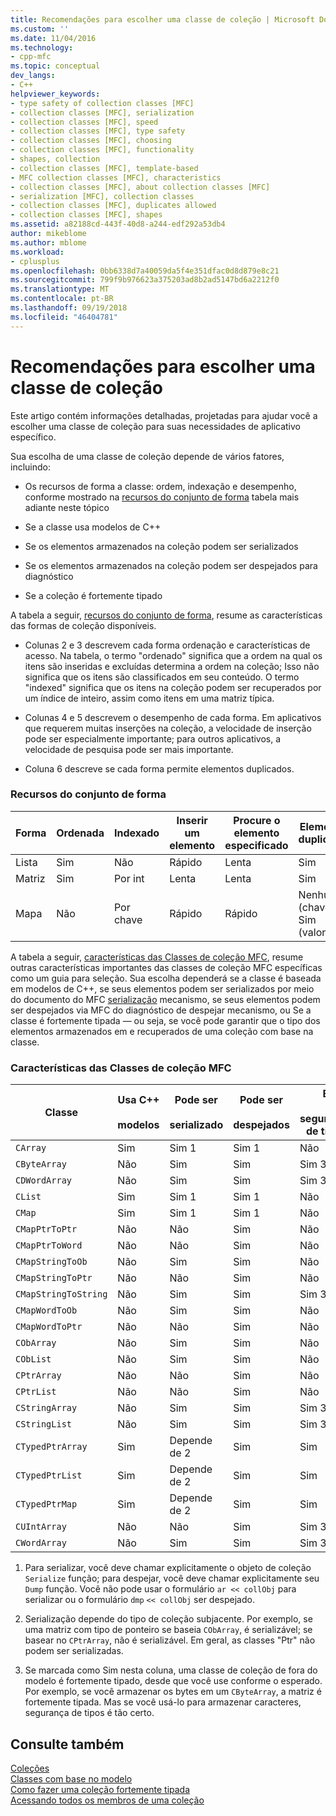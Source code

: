 ```yaml
---
title: Recomendações para escolher uma classe de coleção | Microsoft Docs
ms.custom: ''
ms.date: 11/04/2016
ms.technology:
- cpp-mfc
ms.topic: conceptual
dev_langs:
- C++
helpviewer_keywords:
- type safety of collection classes [MFC]
- collection classes [MFC], serialization
- collection classes [MFC], speed
- collection classes [MFC], type safety
- collection classes [MFC], choosing
- collection classes [MFC], functionality
- shapes, collection
- collection classes [MFC], template-based
- MFC collection classes [MFC], characteristics
- collection classes [MFC], about collection classes [MFC]
- serialization [MFC], collection classes
- collection classes [MFC], duplicates allowed
- collection classes [MFC], shapes
ms.assetid: a82188cd-443f-40d8-a244-edf292a53db4
author: mikeblome
ms.author: mblome
ms.workload:
- cplusplus
ms.openlocfilehash: 0bb6338d7a40059da5f4e351dfac0d8d879e8c21
ms.sourcegitcommit: 799f9b976623a375203ad8b2ad5147bd6a2212f0
ms.translationtype: MT
ms.contentlocale: pt-BR
ms.lasthandoff: 09/19/2018
ms.locfileid: "46404781"
---
```

# <a name="recommendations-for-choosing-a-collection-class"></a>Recomendações para escolher uma classe de coleção

Este artigo contém informações detalhadas, projetadas para ajudar você a escolher uma classe de coleção para suas necessidades de aplicativo específico.

Sua escolha de uma classe de coleção depende de vários fatores, incluindo:

- Os recursos de forma a classe: ordem, indexação e desempenho, conforme mostrado na [recursos do conjunto de forma](#_core_collection_shape_features) tabela mais adiante neste tópico

- Se a classe usa modelos de C++

- Se os elementos armazenados na coleção podem ser serializados

- Se os elementos armazenados na coleção podem ser despejados para diagnóstico

- Se a coleção é fortemente tipado

A tabela a seguir, [recursos do conjunto de forma](#_core_collection_shape_features), resume as características das formas de coleção disponíveis.

- Colunas 2 e 3 descrevem cada forma ordenação e características de acesso. Na tabela, o termo "ordenado" significa que a ordem na qual os itens são inseridas e excluídas determina a ordem na coleção; Isso não significa que os itens são classificados em seu conteúdo. O termo "indexed" significa que os itens na coleção podem ser recuperados por um índice de inteiro, assim como itens em uma matriz típica.

- Colunas 4 e 5 descrevem o desempenho de cada forma. Em aplicativos que requerem muitas inserções na coleção, a velocidade de inserção pode ser especialmente importante; para outros aplicativos, a velocidade de pesquisa pode ser mais importante.

- Coluna 6 descreve se cada forma permite elementos duplicados.

### <a name="_core_collection_shape_features"></a>  Recursos do conjunto de forma

|Forma|Ordenada|Indexado|Inserir um elemento|Procure o elemento especificado|Elementos duplicados|
|-----------|--------------|--------------|-----------------------|----------------------------------|-------------------------|
|Lista|Sim|Não|Rápido|Lenta|Sim|
|Matriz|Sim|Por int|Lenta|Lenta|Sim|
|Mapa|Não|Por chave|Rápido|Rápido|Nenhum (chaves) Sim (valores)|

A tabela a seguir, [características das Classes de coleção MFC](#_core_characteristics_of_mfc_collection_classes), resume outras características importantes das classes de coleção MFC específicas como um guia para seleção. Sua escolha dependerá se a classe é baseada em modelos de C++, se seus elementos podem ser serializados por meio do documento do MFC [serialização](../mfc/serialization-in-mfc.md) mecanismo, se seus elementos podem ser despejados via MFC do diagnóstico de despejar mecanismo, ou Se a classe é fortemente tipada — ou seja, se você pode garantir que o tipo dos elementos armazenados em e recuperados de uma coleção com base na classe.

### <a name="_core_characteristics_of_mfc_collection_classes"></a>  Características das Classes de coleção MFC

|Classe|Usa C++<br /><br /> modelos|Pode ser<br /><br /> serializado|Pode ser<br /><br /> despejados|É<br /><br /> segurança de tipos|
|-----------|------------------------------|---------------------------|-----------------------|-----------------------|
|`CArray`|Sim|Sim 1|Sim 1|Não|
|`CByteArray`|Não|Sim|Sim|Sim 3|
|`CDWordArray`|Não|Sim|Sim|Sim 3|
|`CList`|Sim|Sim 1|Sim 1|Não|
|`CMap`|Sim|Sim 1|Sim 1|Não|
|`CMapPtrToPtr`|Não|Não|Sim|Não|
|`CMapPtrToWord`|Não|Não|Sim|Não|
|`CMapStringToOb`|Não|Sim|Sim|Não|
|`CMapStringToPtr`|Não|Não|Sim|Não|
|`CMapStringToString`|Não|Sim|Sim|Sim 3|
|`CMapWordToOb`|Não|Sim|Sim|Não|
|`CMapWordToPtr`|Não|Não|Sim|Não|
|`CObArray`|Não|Sim|Sim|Não|
|`CObList`|Não|Sim|Sim|Não|
|`CPtrArray`|Não|Não|Sim|Não|
|`CPtrList`|Não|Não|Sim|Não|
|`CStringArray`|Não|Sim|Sim|Sim 3|
|`CStringList`|Não|Sim|Sim|Sim 3|
|`CTypedPtrArray`|Sim|Depende de 2|Sim|Sim|
|`CTypedPtrList`|Sim|Depende de 2|Sim|Sim|
|`CTypedPtrMap`|Sim|Depende de 2|Sim|Sim|
|`CUIntArray`|Não|Não|Sim|Sim 3|
|`CWordArray`|Não|Sim|Sim|Sim 3|

1. Para serializar, você deve chamar explicitamente o objeto de coleção `Serialize` função; para despejar, você deve chamar explicitamente seu `Dump` função. Você não pode usar o formulário `ar << collObj` para serializar ou o formulário `dmp` `<< collObj` ser despejado.

2. Serialização depende do tipo de coleção subjacente. Por exemplo, se uma matriz com tipo de ponteiro se baseia `CObArray`, é serializável; se basear no `CPtrArray`, não é serializável. Em geral, as classes "Ptr" não podem ser serializadas.

3. Se marcada como Sim nesta coluna, uma classe de coleção de fora do modelo é fortemente tipado, desde que você use conforme o esperado. Por exemplo, se você armazenar os bytes em um `CByteArray`, a matriz é fortemente tipada. Mas se você usá-lo para armazenar caracteres, segurança de tipos é tão certo.

## <a name="see-also"></a>Consulte também

[Coleções](../mfc/collections.md)<br/>
[Classes com base no modelo](../mfc/template-based-classes.md)<br/>
[Como fazer uma coleção fortemente tipada](../mfc/how-to-make-a-type-safe-collection.md)<br/>
[Acessando todos os membros de uma coleção](../mfc/accessing-all-members-of-a-collection.md)

